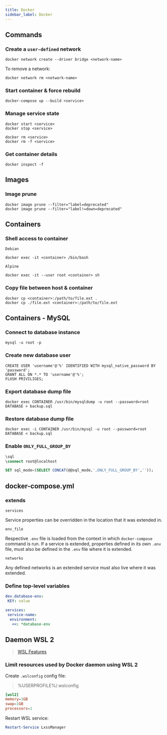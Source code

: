 ```yaml
---
title: Docker
sidebar_label: Docker
---
```


## Commands

### Create a `user-defined` network

```shell
docker network create --driver bridge <network-name>
```

To remove a network:

```shell
docker network rm <network-name>
```

### Start container & force rebuild

```shell
docker-compose up --build <service>
```

### Manage service state

```shell
docker start <service>
docker stop <service>

docker rm <service>
docker rm -f <service>
```

### Get container details

```shell
docker inspect -f
```

## Images

### Image prune

```shell
docker image prune --filter="label=deprecated"
docker image prune --filter="label!=down=deprecated"
```

## Containers

### Shell access to container

`Debian`

```shell
docker exec -it <container> /bin/bash
```

`Alpine`

```shell
docker exec -it --user root <container> sh
```

### Copy file between host & container

```shell
docker cp <container>:/path/to/file.ext .
docker cp ./file.ext <container>:/path/to/file.ext
```

## Containers - MySQL

### Connect to database instance

```shell
mysql -u root -p
```

### Create new database user

```mysql
CREATE USER 'username'@'%' IDENTIFIED WITH mysql_native_password BY 'password';
GRANT ALL ON *.* TO 'username'@'%';
FLUSH PRIVILIGES;
```

### Export database dump file

```shell
docker exec CONTAINER /usr/bin/mysqldump -u root --password=root DATABASE > backup.sql
```

### Restore database dump file

```shell
docker exec -i CONTAINER /usr/bin/mysql -u root --password=root DATABASE < backup.sql
```

### Enable `ONLY_FULL_GROUP_BY`

```sql
\sql
\connect root@localhost

SET sql_mode=(SELECT CONCAT(@@sql_mode,',ONLY_FULL_GROUP_BY',''));
```

## docker-compose.yml

### extends

`services`

Service properties can be overridden in the location that it was extended in.

`env_file`

Respective `.env` file is loaded from the context in which `docker-compose` command is run. If a
service is extended, properties defined in its own `.env` file, must also be defined in the `.env`
file where it is extended.

`networks`

Any defined networks is an extended service must also live where it was extended.

### Define top-level variables

```yaml
dev.database-env:
 KEY: value

services:
 service-name:
  environment:
   <<: *database-env
```

## Daemon WSL 2

> [WSL Features](https://docs.microsoft.com/en-us/windows/wsl/release-notes#build-18945)

### Limit resources used by Docker daemon using WSL 2

Create `.wslconfig` config file:

> %USERPROFILE%/.wslconfig

```conf
[wsl2]
memory=1GB
swap=1GB
processors=1
```

Restart WSL service:

```powershell
Restart-Service LxssManager
```
